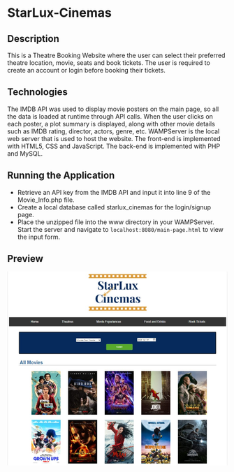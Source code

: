 # StarLux-Cinemas

## Description

This is a Theatre Booking Website where the user can select their preferred theatre location, movie, seats and book tickets. The user is required to create an account or login before booking their tickets.

## Technologies

The IMDB API was used to display movie posters on the main page, so all the data is loaded at runtime through API calls. When the user clicks on each poster, a plot summary is displayed, along with other movie details such as IMDB rating, director, actors, genre, etc. WAMPServer is the local web server that is used to host the website. The front-end is implemented with HTML5, CSS and JavaScript. The back-end is implemented with PHP and MySQL.

## Running the Application

* Retrieve an API key from the IMDB API and input it into line 9 of the Movie_Info.php file.
* Create a local database called starlux_cinemas for the login/signup page.
* Place the unzipped file into the www directory in your WAMPServer. Start the server and navigate to `localhost:8080/main-page.html` to view the input form.

## Preview


<img src="images/StarLux Cinemas.jpg">
